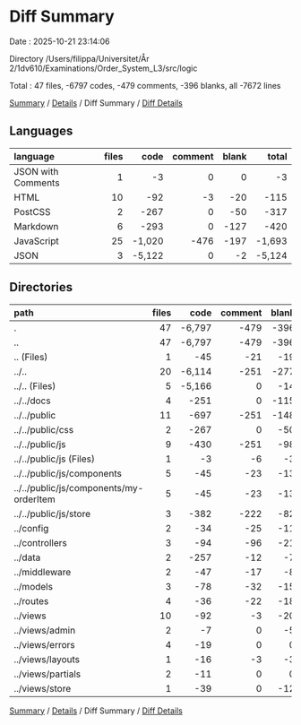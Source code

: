 # Diff Summary

Date : 2025-10-21 23:14:06

Directory /Users/filippa/Universitet/År 2/1dv610/Examinations/Order_System_L3/src/logic

Total : 47 files,  -6797 codes, -479 comments, -396 blanks, all -7672 lines

[Summary](results.md) / [Details](details.md) / Diff Summary / [Diff Details](diff-details.md)

## Languages
| language | files | code | comment | blank | total |
| :--- | ---: | ---: | ---: | ---: | ---: |
| JSON with Comments | 1 | -3 | 0 | 0 | -3 |
| HTML | 10 | -92 | -3 | -20 | -115 |
| PostCSS | 2 | -267 | 0 | -50 | -317 |
| Markdown | 6 | -293 | 0 | -127 | -420 |
| JavaScript | 25 | -1,020 | -476 | -197 | -1,693 |
| JSON | 3 | -5,122 | 0 | -2 | -5,124 |

## Directories
| path | files | code | comment | blank | total |
| :--- | ---: | ---: | ---: | ---: | ---: |
| . | 47 | -6,797 | -479 | -396 | -7,672 |
| .. | 47 | -6,797 | -479 | -396 | -7,672 |
| .. (Files) | 1 | -45 | -21 | -19 | -85 |
| ../.. | 20 | -6,114 | -251 | -277 | -6,642 |
| ../.. (Files) | 5 | -5,166 | 0 | -14 | -5,180 |
| ../../docs | 4 | -251 | 0 | -115 | -366 |
| ../../public | 11 | -697 | -251 | -148 | -1,096 |
| ../../public/css | 2 | -267 | 0 | -50 | -317 |
| ../../public/js | 9 | -430 | -251 | -98 | -779 |
| ../../public/js (Files) | 1 | -3 | -6 | -3 | -12 |
| ../../public/js/components | 5 | -45 | -23 | -13 | -81 |
| ../../public/js/components/my-orderItem | 5 | -45 | -23 | -13 | -81 |
| ../../public/js/store | 3 | -382 | -222 | -82 | -686 |
| ../config | 2 | -34 | -25 | -11 | -70 |
| ../controllers | 3 | -94 | -96 | -21 | -211 |
| ../data | 2 | -257 | -12 | -7 | -276 |
| ../middleware | 2 | -47 | -17 | -8 | -72 |
| ../models | 3 | -78 | -32 | -15 | -125 |
| ../routes | 4 | -36 | -22 | -18 | -76 |
| ../views | 10 | -92 | -3 | -20 | -115 |
| ../views/admin | 2 | -7 | 0 | -5 | -12 |
| ../views/errors | 4 | -19 | 0 | 0 | -19 |
| ../views/layouts | 1 | -16 | -3 | -3 | -22 |
| ../views/partials | 2 | -11 | 0 | 0 | -11 |
| ../views/store | 1 | -39 | 0 | -12 | -51 |

[Summary](results.md) / [Details](details.md) / Diff Summary / [Diff Details](diff-details.md)